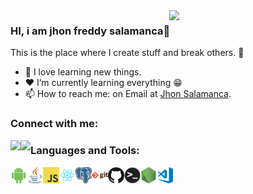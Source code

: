 <img align='right' width="250" src="https://media.giphy.com/media/LmNwrBhejkK9EFP504/giphy.gif">

### HI, i am jhon freddy salamanca👋

This is the place where I create stuff and break others. 🤣

- 🧠 I love learning new things.
- :heart: I’m currently learning everything :grin:
- 📫 How to reach me: on Email at [Jhon Salamanca](mailto:jhonfre9419@gmail.com).

### Connect with me:

<a href="https://www.linkedin.com/in/jhon-freddy-b158a81a7/"><img  align="left" height="22" src="https://cdn.jsdelivr.net/npm/simple-icons@v3/icons/linkedin.svg?raw=true"></a>
<a href="https://www.instagram.com/jhonfreddysalamanca/?hl=es-la"><img  align="left" height="22" src="https://cdn.jsdelivr.net/npm/simple-icons@v3/icons/instagram.svg?raw=true"></a>

### Languages and Tools:

<img align="left" alt="Android" width="26px" src="https://raw.githubusercontent.com/github/explore/80688e429a7d4ef2fca1e82350fe8e3517d3494d/topics/android/android.png" />
<img align="left" alt="Java" width="26px" src="https://raw.githubusercontent.com/github/explore/80688e429a7d4ef2fca1e82350fe8e3517d3494d/topics/java/java.png" />
<img align="left" alt="JavaScript" width="26px" src="https://raw.githubusercontent.com/github/explore/80688e429a7d4ef2fca1e82350fe8e3517d3494d/topics/javascript/javascript.png" />
<img align="left" alt="React" width="26px" src="https://raw.githubusercontent.com/github/explore/80688e429a7d4ef2fca1e82350fe8e3517d3494d/topics/react/react.png" />
<img align="left" alt="PostgreSQL" width="26px" src="https://raw.githubusercontent.com/github/explore/80688e429a7d4ef2fca1e82350fe8e3517d3494d/topics/postgresql/postgresql.png" />
<img align="left" alt="Git" width="26px" src="https://raw.githubusercontent.com/github/explore/80688e429a7d4ef2fca1e82350fe8e3517d3494d/topics/git/git.png" />
<img align="left" alt="GitHub" width="26px" src="https://raw.githubusercontent.com/github/explore/78df643247d429f6cc873026c0622819ad797942/topics/github/github.png" />
<img align="left" alt="Terminal" width="26px" src="https://raw.githubusercontent.com/github/explore/80688e429a7d4ef2fca1e82350fe8e3517d3494d/topics/terminal/terminal.png" />
<img align="left" alt="Node.js" width="26px" src="https://raw.githubusercontent.com/github/explore/80688e429a7d4ef2fca1e82350fe8e3517d3494d/topics/nodejs/nodejs.png" />
<img align="left" alt="Visual Studio Code" width="26px" src="https://raw.githubusercontent.com/github/explore/80688e429a7d4ef2fca1e82350fe8e3517d3494d/topics/visual-studio-code/visual-studio-code.png" />
